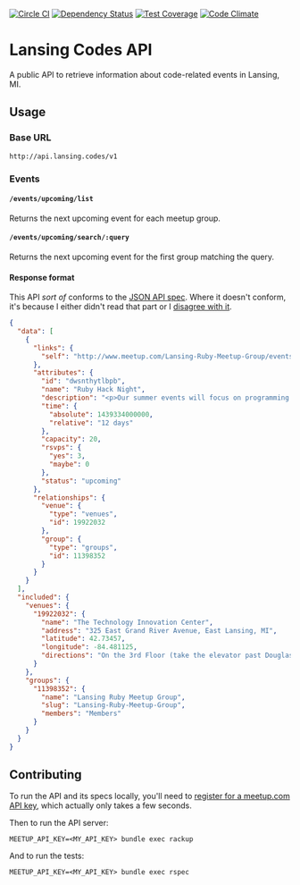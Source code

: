 [![Circle CI](https://circleci.com/gh/lansingcodes/api.svg?style=svg)](https://circleci.com/gh/lansingcodes/api) [![Dependency Status](https://gemnasium.com/lansingcodes/api.svg)](https://gemnasium.com/lansingcodes/api) [![Test Coverage](https://codeclimate.com/github/lansingcodes/api/badges/coverage.svg)](https://codeclimate.com/github/lansingcodes/api/coverage) [![Code Climate](https://codeclimate.com/github/lansingcodes/api/badges/gpa.svg)](https://codeclimate.com/github/lansingcodes/api)

# Lansing Codes API

A public API to retrieve information about code-related events in Lansing, MI.

## Usage

### Base URL

```
http://api.lansing.codes/v1
```

### Events

#### `/events/upcoming/list`

Returns the next upcoming event for each meetup group.

#### `/events/upcoming/search/:query`

Returns the next upcoming event for the first group matching the query.

#### Response format

This API *sort of* conforms to the [JSON API spec](http://jsonapi.org/). Where it doesn't conform, it's because I either didn't read that part or I [disagree with it](http://discuss.jsonapi.org/t/why-is-included-an-array/76/2).

``` json
{
  "data": [
    {
      "links": {
        "self": "http://www.meetup.com/Lansing-Ruby-Meetup-Group/events/223606469/"
      },
      "attributes": {
        "id": "dwsnthytlbpb",
        "name": "Ruby Hack Night",
        "description": "<p>Our summer events will focus on programming Ruby. Bring a project or something small you're passionate about and we'll give you five minutes to talk about it at the start of the meeting. Afterward, we'll be having pizza and beer and hacking away on whatever people bring.</p>",
        "time": {
          "absolute": 1439334000000,
          "relative": "12 days"
        },
        "capacity": 20,
        "rsvps": {
          "yes": 3,
          "maybe": 0
        },
        "status": "upcoming"
      },
      "relationships": {
        "venue": {
          "type": "venues",
          "id": 19922032
        },
        "group": {
          "type": "groups",
          "id": 11398352
        }
      }
    }
  ],
  "included": {
    "venues": {
      "19922032": {
        "name": "The Technology Innovation Center",
        "address": "325 East Grand River Avenue, East Lansing, MI",
        "latitude": 42.73457,
        "longitude": -84.481125,
        "directions": "On the 3rd Floor (take the elevator past Douglas J)"
      }
    },
    "groups": {
      "11398352": {
        "name": "Lansing Ruby Meetup Group",
        "slug": "Lansing-Ruby-Meetup-Group",
        "members": "Members"
      }
    }
  }
}
```

## Contributing

To run the API and its specs locally, you'll need to [register for a meetup.com API key](https://secure.meetup.com/meetup_api/key/), which actually only takes a few seconds.

Then to run the API server:

```
MEETUP_API_KEY=<MY_API_KEY> bundle exec rackup
```

And to run the tests:

```
MEETUP_API_KEY=<MY_API_KEY> bundle exec rspec
```
